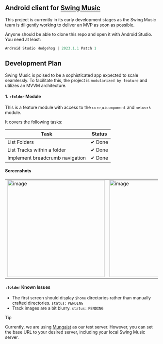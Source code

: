 ## Android client for [Swing Music](https://github.com/swing-opensource/swingmusic)

This project is currently in its early development stages as the Swing Music team is diligently working to deliver an MVP as soon as possible.

Anyone should be able to clone this repo and open it with Android Studio. You need at least:

```kt
Android Studio Hedgehog | 2023.1.1 Patch 1
```
## Development Plan

Swing Music is poised to be a sophisticated app expected to scale seamlessly. To facilitate this, the project is `modularized by feature` and utilizes an MVVM architecture.

#### 1. `:folder` Module

This is a feature module with access to the `core`,`uicomponent` and `network` module.

It covers the following tasks:

| Task                               | Status |
|------------------------------------|--------|
| List Folders                       | ✔ Done |
| List Tracks within a folder        | ✔ Done |
| Implement breadcrumb navigation    | ✔ Done |

#### Screenshots

<table>
  <tr>
    <td>
      <img src="https://github.com/swing-opensource/android/assets/54077752/3ff804e0-9a06-4352-8bb0-463e7e1c3bbf" width="320" alt="image" />
    </td>
    <td>
      <img src="https://github.com/swing-opensource/android/assets/54077752/2ff2a86c-c1ad-4dd1-901a-e18b4103b420" width="320" alt="image" />
    </td>
  </tr>
</table>

#### `:folder` Known Issues

- The first screen should display `$home` directories rather than manually crafted directories. `status:` `PENDING`
- Track images are a bit blurry. `status:` `PENDING`

> [!TIP]
> Currently, we are using [Mungaist](https://music.mungaist.com/) as our test server. However, you can set the base URL to your desired server, including your local Swing Music server.
